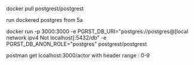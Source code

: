 docker pull postgrest/postgrest

run dockered postgres from 5a


docker run -p 3000:3000 -e PGRST_DB_URI="postgres://postgres@[local network ipv4 Not localhost]:5432/db" -e PGRST_DB_ANON_ROLE="postgres" postgrest/postgrest

postman get lcoalhost:3000/actor with header range : 0-9

